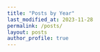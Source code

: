 ```yaml
---
title: "Posts by Year"
last_modified_at: 2023-11-28
permalink: /posts/
layout: posts
author_profile: true
---
```

